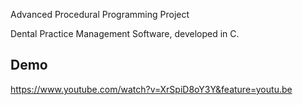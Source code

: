 Advanced Procedural Programming Project

Dental Practice Management Software, developed in C.

## Demo
https://www.youtube.com/watch?v=XrSpiD8oY3Y&feature=youtu.be
